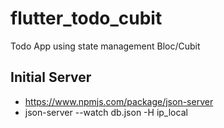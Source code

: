 # flutter_todo_cubit

Todo App using state management Bloc/Cubit

## Initial Server

- https://www.npmjs.com/package/json-server
- json-server --watch db.json -H ip_local
